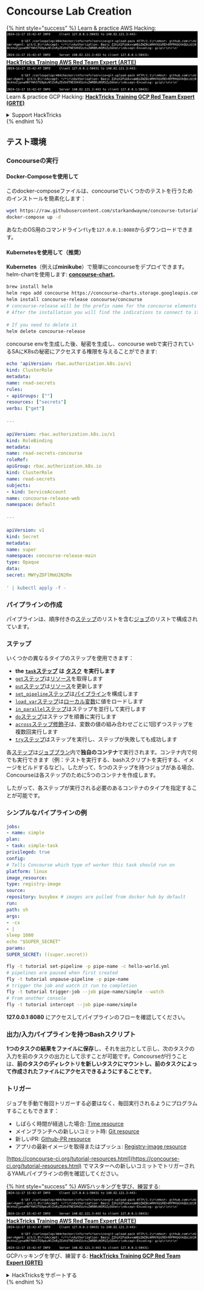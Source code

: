 # Concourse Lab Creation

{% hint style="success" %}
Learn & practice AWS Hacking:<img src="../../.gitbook/assets/image (1).png" alt="" data-size="line">[**HackTricks Training AWS Red Team Expert (ARTE)**](https://training.hacktricks.xyz/courses/arte)<img src="../../.gitbook/assets/image (1).png" alt="" data-size="line">\
Learn & practice GCP Hacking: <img src="../../.gitbook/assets/image (2).png" alt="" data-size="line">[**HackTricks Training GCP Red Team Expert (GRTE)**<img src="../../.gitbook/assets/image (2).png" alt="" data-size="line">](https://training.hacktricks.xyz/courses/grte)

<details>

<summary>Support HackTricks</summary>

* Check the [**subscription plans**](https://github.com/sponsors/carlospolop)!
* **Join the** 💬 [**Discord group**](https://discord.gg/hRep4RUj7f) or the [**telegram group**](https://t.me/peass) or **follow** us on **Twitter** 🐦 [**@hacktricks\_live**](https://twitter.com/hacktricks\_live)**.**
* **Share hacking tricks by submitting PRs to the** [**HackTricks**](https://github.com/carlospolop/hacktricks) and [**HackTricks Cloud**](https://github.com/carlospolop/hacktricks-cloud) github repos.

</details>
{% endhint %}

## テスト環境

### Concourseの実行

#### Docker-Composeを使用して

このdocker-composeファイルは、concourseでいくつかのテストを行うためのインストールを簡素化します：
```bash
wget https://raw.githubusercontent.com/starkandwayne/concourse-tutorial/master/docker-compose.yml
docker-compose up -d
```
あなたのOS用のコマンドライン`fly`を`127.0.0.1:8080`からダウンロードできます。

#### Kubernetesを使用して（推奨）

**Kubernetes**（例えば**minikube**）で簡単にconcourseをデプロイできます。helm-chartを使用します: [**concourse-chart**](https://github.com/concourse/concourse-chart)。
```bash
brew install helm
helm repo add concourse https://concourse-charts.storage.googleapis.com/
helm install concourse-release concourse/concourse
# concourse-release will be the prefix name for the concourse elements in k8s
# After the installation you will find the indications to connect to it in the console

# If you need to delete it
helm delete concourse-release
```
concourse envを生成した後、秘密を生成し、concourse webで実行されているSAにK8sの秘密にアクセスする権限を与えることができます:
```yaml
echo 'apiVersion: rbac.authorization.k8s.io/v1
kind: ClusterRole
metadata:
name: read-secrets
rules:
- apiGroups: [""]
resources: ["secrets"]
verbs: ["get"]

---

apiVersion: rbac.authorization.k8s.io/v1
kind: RoleBinding
metadata:
name: read-secrets-concourse
roleRef:
apiGroup: rbac.authorization.k8s.io
kind: ClusterRole
name: read-secrets
subjects:
- kind: ServiceAccount
name: concourse-release-web
namespace: default

---

apiVersion: v1
kind: Secret
metadata:
name: super
namespace: concourse-release-main
type: Opaque
data:
secret: MWYyZDFlMmU2N2Rm

' | kubectl apply -f -
```
### パイプラインの作成

パイプラインは、順序付きの[ステップ](https://concourse-ci.org/steps.html)のリストを含む[ジョブ](https://concourse-ci.org/jobs.html)のリストで構成されています。

### ステップ

いくつかの異なるタイプのステップを使用できます：

* **the** [**`task`ステップ**](https://concourse-ci.org/task-step.html) **は** [**タスク**](https://concourse-ci.org/tasks.html) **を実行します**
* [`get`ステップ](https://concourse-ci.org/get-step.html)は[リソース](https://concourse-ci.org/resources.html)を取得します
* [`put`ステップ](https://concourse-ci.org/put-step.html)は[リソース](https://concourse-ci.org/resources.html)を更新します
* [`set_pipeline`ステップ](https://concourse-ci.org/set-pipeline-step.html)は[パイプライン](https://concourse-ci.org/pipelines.html)を構成します
* [`load_var`ステップ](https://concourse-ci.org/load-var-step.html)は[ローカル変数](https://concourse-ci.org/vars.html#local-vars)に値をロードします
* [`in_parallel`ステップ](https://concourse-ci.org/in-parallel-step.html)はステップを並行して実行します
* [`do`ステップ](https://concourse-ci.org/do-step.html)はステップを順番に実行します
* [`across`ステップ修飾子](https://concourse-ci.org/across-step.html#schema.across)は、変数の値の組み合わせごとに1回ずつステップを複数回実行します
* [`try`ステップ](https://concourse-ci.org/try-step.html)はステップを実行し、ステップが失敗しても成功します

各[ステップ](https://concourse-ci.org/steps.html)は[ジョブプラン](https://concourse-ci.org/jobs.html#schema.job.plan)内で**独自のコンテナ**で実行されます。コンテナ内で何でも実行できます（例：テストを実行する、bashスクリプトを実行する、イメージをビルドするなど）。したがって、5つのステップを持つジョブがある場合、Concourseは各ステップのために5つのコンテナを作成します。

したがって、各ステップが実行される必要のあるコンテナのタイプを指定することが可能です。

### シンプルなパイプラインの例
```yaml
jobs:
- name: simple
plan:
- task: simple-task
privileged: true
config:
# Tells Concourse which type of worker this task should run on
platform: linux
image_resource:
type: registry-image
source:
repository: busybox # images are pulled from docker hub by default
run:
path: sh
args:
- -cx
- |
sleep 1000
echo "$SUPER_SECRET"
params:
SUPER_SECRET: ((super.secret))
```

```bash
fly -t tutorial set-pipeline -p pipe-name -c hello-world.yml
# pipelines are paused when first created
fly -t tutorial unpause-pipeline -p pipe-name
# trigger the job and watch it run to completion
fly -t tutorial trigger-job --job pipe-name/simple --watch
# From another console
fly -t tutorial intercept --job pipe-name/simple
```
**127.0.0.1:8080** にアクセスしてパイプラインのフローを確認してください。

### 出力/入力パイプラインを持つBashスクリプト

**1つのタスクの結果をファイルに保存**し、それを出力として示し、次のタスクの入力を前のタスクの出力として示すことが可能です。Concourseが行うことは、**前のタスクのディレクトリを新しいタスクにマウントし、前のタスクによって作成されたファイルにアクセスできるようにすることです**。

### トリガー

ジョブを手動で毎回トリガーする必要はなく、毎回実行されるようにプログラムすることもできます：

* しばらく時間が経過した場合: [Time resource](https://github.com/concourse/time-resource/)
* メインブランチへの新しいコミット時: [Git resource](https://github.com/concourse/git-resource)
* 新しいPR: [Github-PR resource](https://github.com/telia-oss/github-pr-resource)
* アプリの最新イメージを取得またはプッシュ: [Registry-image resource](https://github.com/concourse/registry-image-resource/)

[https://concourse-ci.org/tutorial-resources.html](https://concourse-ci.org/tutorial-resources.html) でマスターへの新しいコミットでトリガーされるYAMLパイプラインの例を確認してください。

{% hint style="success" %}
AWSハッキングを学び、練習する:<img src="../../.gitbook/assets/image (1).png" alt="" data-size="line">[**HackTricks Training AWS Red Team Expert (ARTE)**](https://training.hacktricks.xyz/courses/arte)<img src="../../.gitbook/assets/image (1).png" alt="" data-size="line">\
GCPハッキングを学び、練習する: <img src="../../.gitbook/assets/image (2).png" alt="" data-size="line">[**HackTricks Training GCP Red Team Expert (GRTE)**<img src="../../.gitbook/assets/image (2).png" alt="" data-size="line">](https://training.hacktricks.xyz/courses/grte)

<details>

<summary>HackTricksをサポートする</summary>

* [**サブスクリプションプラン**](https://github.com/sponsors/carlospolop)を確認してください！
* **💬 [**Discordグループ**](https://discord.gg/hRep4RUj7f)または[**テレグラムグループ**](https://t.me/peass)に参加するか、**Twitter** 🐦 [**@hacktricks\_live**](https://twitter.com/hacktricks\_live)**をフォローしてください。**
* **[**HackTricks**](https://github.com/carlospolop/hacktricks)および[**HackTricks Cloud**](https://github.com/carlospolop/hacktricks-cloud)のGitHubリポジトリにPRを提出してハッキングトリックを共有してください。**

</details>
{% endhint %}
